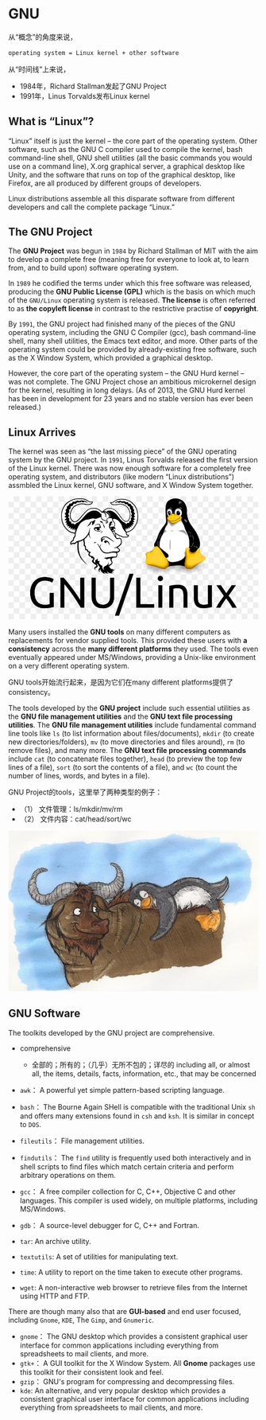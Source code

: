# GNU

从“概念”的角度来说，

```txt
operating system = Linux kernel + other software
```

从“时间线”上来说，

- 1984年，Richard Stallman发起了GNU Project
- 1991年，Linus Torvalds发布Linux kernel

## What is “Linux”?

“Linux” itself is just the kernel – the core part of the operating system. Other software, such as the GNU C compiler used to compile the kernel, bash command-line shell, GNU shell utilities (all the basic commands you would use on a command line), X.org graphical server, a graphical desktop like Unity, and the software that runs on top of the graphical desktop, like Firefox, are all produced by different groups of developers.

Linux distributions assemble all this disparate software from different developers and call the complete package “Linux.”

## The GNU Project

The **GNU Project** was begun in `1984` by Richard Stallman of MIT with the aim to develop a complete free (meaning free for everyone to look at, to learn from, and to build upon) software operating system.

In `1989` he codified the terms under which this free software was released, producing the **GNU Public License (GPL)** which is the basis on which much of the `GNU/Linux` operating system is released. **The license** is often referred to as **the copyleft license** in contrast to the restrictive practise of **copyright**.

By `1991`, the GNU project had finished many of the pieces of the GNU operating system, including the GNU C Compiler (gcc), bash command-line shell, many shell utilities, the Emacs text editor, and more. Other parts of the operating system could be provided by already-existing free software, such as the X Window System, which provided a graphical desktop.

However, the core part of the operating system – the GNU Hurd kernel – was not complete. The GNU Project chose an ambitious microkernel design for the kernel, resulting in long delays. (As of 2013, the GNU Hurd kernel has been in development for 23 years and no stable version has ever been released.)

## Linux Arrives

The kernel was seen as “the last missing piece” of the GNU operating system by the GNU project. In `1991`, Linus Torvalds released the first version of the Linux kernel. There was now enough software for a completely free operating system, and distributors (like modern “Linux distributions”) assmbled the Linux kernel, GNU software, and X Window System together.

![](images/gnu-linux-naming-controversy.jpg)

Many users installed the **GNU tools** on many different computers as replacements for vendor supplied tools. This provided these users with **a consistency** across the **many different platforms** they used. The tools even eventually appeared under MS/Windows, providing a Unix-like environment on a very different operating system.

GNU tools开始流行起来，是因为它们在many different platforms提供了consistency。

The tools developed by the **GNU project** include such essential utilities as the **GNU file management utilities** and the **GNU text file processing utilities**. The **GNU file management utilities** include fundamental command line tools like `ls` (to list information about files/documents), `mkdir` (to create new directories/folders), `mv` (to move directories and files around), `rm` (to remove files), and many more. The **GNU text file processing commands** include `cat` (to concatenate files together), `head` (to preview the top few lines of a file), `sort` (to sort the contents of a file), and `wc` (to count the number of lines, words, and bytes in a file).

GNU Project的tools，这里举了两种类型的例子：

- （1） 文件管理：ls/mkdir/mv/rm
- （2） 文件内容：cat/head/sort/wc

![](images/gnu-love.jpg)

## GNU Software

The toolkits developed by the GNU project are comprehensive.

- comprehensive
  - 全部的；所有的；（几乎）无所不包的；详尽的 including all, or almost all, the items, details, facts, information, etc., that may be concerned

- `awk`： A powerful yet simple pattern-based scripting language.
- `bash`： The Bourne Again SHell is compatible with the traditional Unix `sh` and offers many extensions found in `csh` and `ksh`. It is similar in concept to `DOS`.
- `fileutils`： File management utilities.
- `findutils`： The `find` utility is frequently used both interactively and in shell scripts to find files which match certain criteria and perform arbitrary operations on them.
- `gcc`： A free compiler collection for C, C++, Objective C and other languages. This compiler is used widely, on multiple platforms, including MS/Windows.
- `gdb`： A source-level debugger for C, C++ and Fortran.
- `tar`: An archive utility.
- `textutils`: A set of utilities for manipulating text.
- `time`: A utility to report on the time taken to execute other programs.
- `wget`: A non-interactive web browser to retrieve files from the Internet using HTTP and FTP.

There are though many also that are **GUI-based** and end user focused, including `Gnome`, `KDE`, The `Gimp`, and `Gnumeric`.

- `gnome`： The GNU desktop which provides a consistent graphical user interface for common applications including everything from spreadsheets to mail clients, and more.
- `gtk+`： A GUI toolkit for the X Window System. All **Gnome** packages use this toolkit for their consistent look and feel.
- `gzip`： GNU's program for compressing and decompressing files.
- `kde`: An alternative, and very popular desktop which provides a consistent graphical user interface for common applications including everything from spreadsheets to mail clients, and more.


